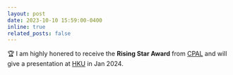 ```yaml
---
layout: post
date: 2023-10-10 15:59:00-0400
inline: true
related_posts: false
---
```

🏆 I am highly honered to receive the **Rising Star Award** from [CPAL](https://cpal.cc/) and will give a presentation at [HKU](https://www.hku.hk/) in Jan 2024. 